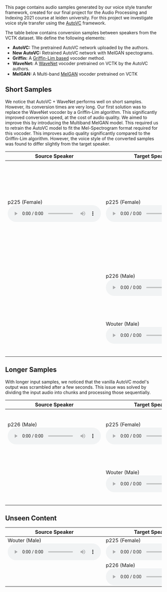 This page contains audio samples generated by our voice style transfer framework, created for our final project for the Audio Processing and Indexing 2021 course at leiden university. For this project we investigate voice style transfer using the [AutoVC](https://github.com/auspicious3000/autovc) framework.

The table below contains conversion samples between speakers from the VCTK dataset. We define the following elements:

* **AutoVC:** The pretrained AutoVC network uploaded by the authors.
* **New AutoVC:** Retrained AutoVC network with MelGAN spectograms.
* **Griffin:** A [Griffin-Lim based](https://librosa.org/doc/main/generated/librosa.griffinlim.html) vocoder method.
* **WaveNet:** A [WaveNet](https://github.com/r9y9/wavenet_vocoder) vocoder pretrained on VCTK by the AutoVC authors.
* **MelGAN:** A Multi-band [MelGAN](https://github.com/kan-bayashi/ParallelWaveGAN) vocoder pretrained on VCTK

<style>
	.alignright {
		text-align: right;
		float:right;
	}
</style>

## Short Samples
We notice that AutoVC + WaveNet performs well on short samples. However, its conversion times are very long. Our first solution was to replace the WaveNet vocoder by a Griffin-Lim algorithm. This significantly improved conversion speed, at the cost of audio quality. We aimed to improve this by introducing the Multiband MelGAN model. This required us to retrain the AutoVC model to fit the Mel-Spectrogram format required for this vocoder. This improves audio quality significantly compared to the Griffin-Lim algorithm. However, the voice style of the converted samples was found to differ slightly from the target speaker.

| Source Speaker | Target Speaker | Results |
|----|----|----|
| p225 (Female) <br> <audio controls> <source src='https://raw.githubusercontent.com/Woutah/API/gh-pages/samples/p225_001.wav'></audio> | p225 (Female) <br> <audio controls> <source src='https://raw.githubusercontent.com/Woutah/API/gh-pages/samples/p225_001.wav'></audio> | AutoVC + WaveNet (Baseline)<span class='alignright'>(320.76s)</span> <br>  <audio controls> <source src='https://raw.githubusercontent.com/Woutah/API/gh-pages/samples/p225_001xp225_old_wavenet.wav'></audio> AutoVC + Griffin <span class='alignright'>(1.19s)</span><br> <audio controls> <source src='https://raw.githubusercontent.com/Woutah/API/gh-pages/samples/p225_001xp225_old_griffin.wav'></audio> <br> AutoVC + MelGAN <span class='alignright'>(1.07s)</span><br>  <audio controls> <source src='https://raw.githubusercontent.com/Woutah/API/gh-pages/samples/p225_001xp225_old_melgan.wav'></audio> <br> New AutoVC + MelGAN <span class='alignright'>(0.80s)</span><br> <audio controls> <source src='https://raw.githubusercontent.com/Woutah/API/gh-pages/samples/p225_001xp225_new_melgan.wav'></audio> |
| | p226 (Male) <br> <audio controls> <source src='https://raw.githubusercontent.com/Woutah/API/gh-pages/samples/p226_003.wav'></audio> | AutoVC + WaveNet <span class='alignright'>(306.57s)</span> <br> <audio controls> <source src='https://raw.githubusercontent.com/Woutah/API/gh-pages/samples/p225_001xp226_old_wavenet.wav'></audio> <br> New AutoVC + MelGAN <span class='alignright'>(1.08s)</span> <br> <audio controls> <source src='https://raw.githubusercontent.com/Woutah/API/gh-pages/samples/p225_001xp226_new_melgan.wav'></audio> |
| | Wouter (Male) <br>  <audio controls> <source src='https://raw.githubusercontent.com/Woutah/API/gh-pages/samples/Wouter_this_is_a_testsentence.wav'></audio> |AutoVC + WaveNet  <span class='alignright'>(313.75s)</span> <audio controls> <source src='https://raw.githubusercontent.com/Woutah/API/gh-pages/samples/p225_001xWouter_wavenet.wav'></audio> AutoVC + MelGAN  <span class='alignright'>(1.31s)</span> <audio controls> <source src='https://raw.githubusercontent.com/Woutah/API/gh-pages/samples/p225_001xWouter_new_melgan.wav'></audio>|

## Longer Samples

With longer input samples, we noticed that the vanilla AutoVC model's output was scrambled after a few seconds. This issue was solved by dividing the input audio into chunks and processing those sequentially.

| Source Speaker | Target Speaker | Results |
|----|----|----|
|p226 (Male)<br> <audio controls> <source src='https://raw.githubusercontent.com/Woutah/API/gh-pages/samples/p226_003.wav'></audio>| p225 (Female) <br>  <audio controls> <source src='https://raw.githubusercontent.com/Woutah/API/gh-pages/samples/p225_001.wav'></audio>|AutoVC + WaveNet <span class='alignright'>(1039.64s)</span> <br> <audio controls><source src='https://raw.githubusercontent.com/Woutah/API/gh-pages/samples/p226_003xp225_wavenet.wav'></audio> New AutoVC + MelGAN <span class='alignright'>(2.10s)</span><br> <audio controls> <source src='https://raw.githubusercontent.com/Woutah/API/gh-pages/samples/p226_003xp225_new_melgan.wav'>|
||Wouter (Male) <br> <audio controls> <source src='https://raw.githubusercontent.com/Woutah/API/gh-pages/samples/Wouter_this_is_a_testsentence.wav'></audio>| AutoVC + WaveNet <span class='alignright'>(905.23s)</span> <br> <audio controls><source src='https://raw.githubusercontent.com/Woutah/API/gh-pages/samples/p225_003xWouter_wavenet.wav'></audio> New AutoVC + MelGAN <span class='alignright'>(1.92s)</span><br> <audio controls> <source src='https://raw.githubusercontent.com/Woutah/API/gh-pages/samples/p226_003xWouter_new_melgan.wav'></audio>|

## Unseen Content
	
| Source Speaker | Target Speaker | Results |
|----|----|----|
|Wouter (Male)<br> <audio controls> <source src=' '></audio>| p225 (Female) <br>  <audio controls> <source src='https://raw.githubusercontent.com/Woutah/API/gh-pages/samples/p225_001.wav'></audio>|New AutoVC + MelGAN <span class='alignright'>(1.390s)</span> <br> <audio controls><source src='https://raw.githubusercontent.com/Woutah/API/gh-pages/samples/6xp225_new_melgan.wav'></audio>|
||p226 (Male) <br> <audio controls> <source src='https://raw.githubusercontent.com/Woutah/API/gh-pages/samples/p226_003.wav'></audio>| New AutoVC + MelGAN <span class='alignright'>(1.152s)</span> <br> <audio controls><source src='https://raw.githubusercontent.com/Woutah/API/gh-pages/samples/6xp226_new_melgan.wav'></audio></audio>|

